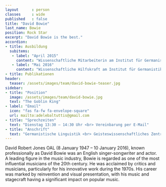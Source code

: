 ```yaml
---
layout      : person
classes     : wide
published   : false
title: "David Bowie"
last_name: Bowie
position: Rock Star
excerpt: "David Bowie is the best."
accordion:
- title: Ausbildung
  subitems:
   - label: "April 2015" 
     content: "Wissenschaftliche Mitarbeiterin am Institut für Germanistik der Universität Leipzig, Lehrstuhl für Germanistische Linguistik/Grammatik (Prof. Dr. Barbara Schlücker)"
   - label: "Mai 2016"
     content: "Wissenschaftliche Hilfskraft am Institut für Germanistik der Universität Leipzig bei Prof. Dr. Barbara Schlücker"
- title: Publikationen
header:
  teaser: /assets/images/team/david-bowie-teaser.jpg
sidebar:
- title: "Position"
  image: /assets/images/team/david-bowie.jpg
  text: "The Goblin King"
- label: "Email"
  icon: "fas fa-fw fa-envelope-square"
  url: mailto:adelebaltuttis@gmail.com
- title: "Sprechzeiten"
  text: "Dienstag 13:30 – 14:30 Uhr <br> Vereinbarung per E-Mail"
- title: "Anschrift"
  text: "Germanistische Linguistik <br> Geisteswissenschaftliches Zentrum <br> Beethovenstraße 15, Raum 1412 <br> 04107 Leipzig"
---
```


David Robert Jones OAL (8 January 1947 – 10 January 2016), known professionally as David Bowie was an English singer-songwriter and actor. 
A leading figure in the music industry, Bowie is regarded as one of the most influential musicians of the 20th century. 
He was acclaimed by critics and musicians, particularly for his innovative work during the 1970s. 
His career was marked by reinvention and visual presentation, with his music and stagecraft having a significant impact on popular music.